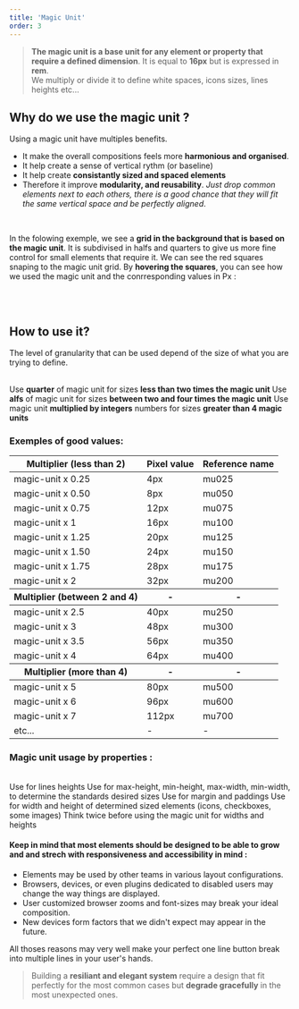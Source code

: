```yaml
---
title: 'Magic Unit'
order: 3
---
```


> **The magic unit is a base unit for any element or property that require a defined dimension**. It is equal to **16px** but is expressed in **rem**.<br> We multiply or divide it to define white spaces, icons sizes, lines heights etc...

## Why do we use the magic unit ?

Using a magic unit have multiples benefits.

- It make the overall compositions feels more **harmonious and organised**.
- It help create a sense of vertical rythm (or baseline)
- It help create **consistantly sized and spaced elements**
- Therefore it improve **modularity, and reusability**. _Just drop common elements next to each others, there is a good chance that they will fit the same vertical space and be perfectly aligned_.

<br>

In the folowing exemple, we see a **grid in the background that is based on the magic unit**. It is subdivised in halfs and quarters to give us more fine control for small elements that require it.
We can see the red squares snaping to the magic unit grid.
By **hovering the squares**, you can see how we used the magic unit and the conrresponding values in Px :

<preview path="src/pages/Foundations/MagicUnit/previews/magic-unit"></pattern>

<br><br>

## How to use it?

The level of granularity that can be used depend of the size of what you are trying to define.

<br>
<hintitem>
  Use <b>quarter</b> of magic unit for sizes <b>less than two times the magic unit</b>
</hintitem>
<hintitem>
  Use <b>alfs</b> of magic unit for sizes <b>between two and four times the magic unit</b>
</hintitem>
<hintitem>
  Use magic unit <b>multiplied by integers</b> numbers for sizes <b>greater than 4 magic units</b>
</hintitem>

<br>

### Exemples of good values:

<hint title="A good usage of the magic unit">
<table>
  <thead>
    <tr>
      <th>Multiplier (less than 2)</th>
      <th>Pixel value</th>
      <th>Reference name</th>
    </tr>
  </thead>
  <tbody>
    <tr>
      <td>magic-unit x 0.25</td>
      <td>4px</td>
      <td>mu025</td>
    </tr>
    <tr>
      <td>magic-unit x 0.50</td>
      <td>8px</td>
      <td>mu050</td>
    </tr>
    <tr>
      <td>magic-unit x 0.75</td>
      <td>12px</td>
      <td>mu075</td>
    </tr>
    <tr>
      <td>magic-unit x 1</td>
      <td>16px</td>
      <td>mu100</td>
    </tr>
    <tr>
      <td>magic-unit x 1.25</td>
      <td>20px</td>
      <td>mu125</td>
    </tr>
    <tr>
      <td>magic-unit x 1.50</td>
      <td>24px</td>
      <td>mu150</td>
    </tr>
    <tr>
      <td>magic-unit x 1.75</td>
      <td>28px</td>
      <td>mu175</td>
    </tr>
    <tr>
      <td>magic-unit x 2</td>
      <td>32px</td>
      <td>mu200</td>
    </tr>
  </tbody>
  <thead>
    <tr>
      <th>Multiplier (between 2 and 4)</th>
      <th>-</th>
      <th>-</th>
    </tr>
  </thead>
  <tbody>
    <tr>
      <td>magic-unit x 2.5</td>
      <td>40px</td>
      <td>mu250</td>
    </tr>
    <tr>
      <td>magic-unit x 3</td>
      <td>48px</td>
      <td>mu300</td>
    </tr>
    <tr>
      <td>magic-unit x 3.5</td>
      <td>56px</td>
      <td>mu350</td>
    </tr>
    <tr>
      <td>magic-unit x 4</td>
      <td>64px</td>
      <td>mu400</td>
    </tr>
  </tbody>
  <thead>
    <tr>
      <th>Multiplier (more than 4)</th>
      <th>-</th>
      <th>-</th>
    </tr>
  </thead>
  <tbody>
      <tr>
        <td>magic-unit x 5</td>
        <td>80px</td>
        <td>mu500</td>
      </tr>
      <tr>
        <td>magic-unit x 6</td>
        <td>96px</td>
        <td>mu600</td>
      </tr>
      <tr>
        <td>magic-unit x 7</td>
        <td>112px</td>
        <td>mu700</td>
      </tr>
      <tr>
        <td>etc...</td>
        <td>-</td>
        <td>-</td>
      </tr>
    </tbody>
</table>
</hint>

### Magic unit usage by properties :

<br>

<hintitem>
  Use for lines heights
</hintitem>
<hintitem>
  Use for max-height, min-height, max-width, min-width, to determine the standards desired sizes
</hintitem>
<hintitem>
  Use for margin and paddings
</hintitem>
<hintitem>
  Use for width and height of determined sized elements (icons, checkboxes, some images)
</hintitem>
<hintitem dont="true">
  Think twice before using the magic unit for widths and heights
</hintitem>

<br>

#### Keep in mind that most elements should be designed to be able to grow and and strech with responsiveness and accessibility in mind :

- Elements may be used by other teams in various layout configurations.
- Browsers, devices, or even plugins dedicated to disabled users may change the way things are displayed.
- User customized browser zooms and font-sizes may break your ideal composition.
- New devices form factors that we didn't expect may appear in the future.

All thoses reasons may very well make your perfect one line button break into multiple lines in your user's hands.

> Building a **resiliant and elegant system** require a design that fit perfectly for the most common cases but **degrade gracefully** in the most unexpected ones.
